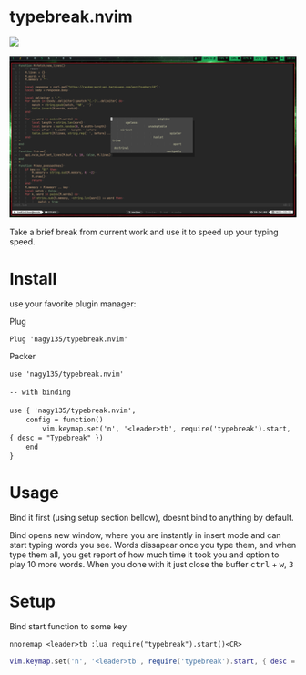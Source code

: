 # typebreak.nvim

![](https://tokei.rs/b1/github/nagy135/typebreak.nvim?category=code)

![screen](screen.png)

Take a brief break from current work and use it to speed up your typing speed.

# Install

use your favorite plugin manager:

Plug
```
Plug 'nagy135/typebreak.nvim'
```

Packer
```
use 'nagy135/typebreak.nvim'

-- with binding

use { 'nagy135/typebreak.nvim',
    config = function()
        vim.keymap.set('n', '<leader>tb', require('typebreak').start, { desc = "Typebreak" })
    end
}
```

# Usage

Bind it first (using setup section bellow), doesnt bind to anything by default.

Bind opens new window, where you are instantly in insert mode and can start typing words you see.
Words dissapear once you type them, and when type them all, you get report of how much time it took you and option to play 10 more words.
When you done with it just close the buffer <kbd>ctrl</kbd> + <kbd>w</kbd>, <kbd>3</kbd>

# Setup
Bind start function to some key

``` viml
nnoremap <leader>tb :lua require("typebreak").start()<CR>
```
```lua
vim.keymap.set('n', '<leader>tb', require('typebreak').start, { desc = "Typebreak" })
```
